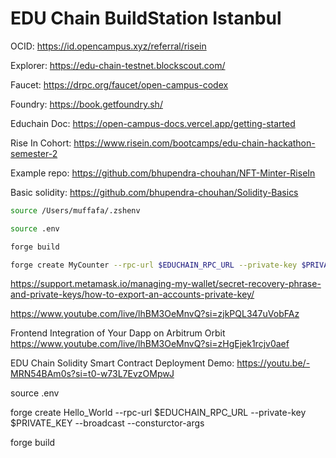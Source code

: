 # EDU Chain BuildStation Istanbul

OCID: <https://id.opencampus.xyz/referral/risein>

Explorer: <https://edu-chain-testnet.blockscout.com/>

Faucet: <https://drpc.org/faucet/open-campus-codex>

Foundry: <https://book.getfoundry.sh/>

Educhain Doc: <https://open-campus-docs.vercel.app/getting-started>

Rise In Cohort: <https://www.risein.com/bootcamps/edu-chain-hackathon-semester-2>

Example repo: <https://github.com/bhupendra-chouhan/NFT-Minter-RiseIn>

Basic solidity: <https://github.com/bhupendra-chouhan/Solidity-Basics>

```bash
source /Users/muffafa/.zshenv
```

```bash
source .env
```

```bash
forge build
```

``` bash
forge create MyCounter --rpc-url $EDUCHAIN_RPC_URL --private-key $PRIVATE_KEY --broadcast
```

<https://support.metamask.io/managing-my-wallet/secret-recovery-phrase-and-private-keys/how-to-export-an-accounts-private-key/>

<https://www.youtube.com/live/lhBM3OeMnvQ?si=zjkPQL347uVobFAz>

Frontend Integration of Your Dapp on Arbitrum Orbit <https://www.youtube.com/live/lhBM3OeMnvQ?si=zHgEjek1rcjv0aef>

EDU Chain Solidity Smart Contract Deployment Demo: <https://youtu.be/-MRN54BAm0s?si=t0-w73L7EvzOMpwJ>

source .env

forge create Hello_World --rpc-url $EDUCHAIN_RPC_URL --private-key $PRIVATE_KEY --broadcast --consturctor-args

forge build
